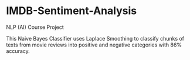 # IMDB-Sentiment-Analysis
NLP (AI) Course Project 

This Naive Bayes Classifier uses Laplace Smoothing to classify chunks of texts from movie reviews into positive and negative categories with 86% accuracy. 
